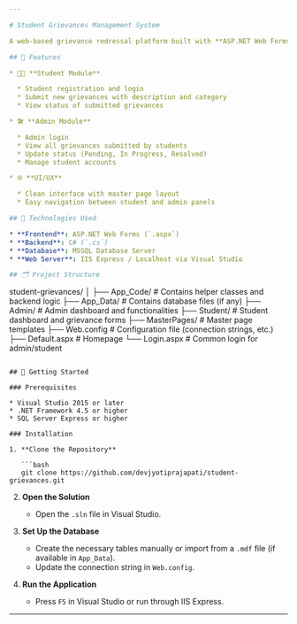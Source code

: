 ```yaml
---

# Student Grievances Management System

A web-based grievance redressal platform built with **ASP.NET Web Forms** and **C#**. This application enables students to register complaints and track their resolution status, while administrators can view, manage, and resolve these grievances efficiently.

## 📌 Features

* 🧑‍🎓 **Student Module**

  * Student registration and login
  * Submit new grievances with description and category
  * View status of submitted grievances

* 🛠️ **Admin Module**

  * Admin login
  * View all grievances submitted by students
  * Update status (Pending, In Progress, Resolved)
  * Manage student accounts

* 🌐 **UI/UX**

  * Clean interface with master page layout
  * Easy navigation between student and admin panels

## 🧰 Technologies Used

* **Frontend**: ASP.NET Web Forms (`.aspx`)
* **Backend**: C# (`.cs`)
* **Database**: MSSQL Database Server
* **Web Server**: IIS Express / Localhost via Visual Studio

## 🗂️ Project Structure

```
student-grievances/
│
├── App_Code/               # Contains helper classes and backend logic
├── App_Data/               # Contains database files (if any)
├── Admin/                  # Admin dashboard and functionalities
├── Student/                # Student dashboard and grievance forms
├── MasterPages/            # Master page templates
├── Web.config              # Configuration file (connection strings, etc.)
├── Default.aspx            # Homepage
└── Login.aspx              # Common login for admin/student
```

## 🚀 Getting Started

### Prerequisites

* Visual Studio 2015 or later
* .NET Framework 4.5 or higher
* SQL Server Express or higher

### Installation

1. **Clone the Repository**

   ```bash
   git clone https://github.com/devjyotiprajapati/student-grievances.git
   ```

2. **Open the Solution**

   * Open the `.sln` file in Visual Studio.

3. **Set Up the Database**

   * Create the necessary tables manually or import from a `.mdf` file (if available in `App_Data`).
   * Update the connection string in `Web.config`.

4. **Run the Application**

   * Press `F5` in Visual Studio or run through IIS Express.

---
```

